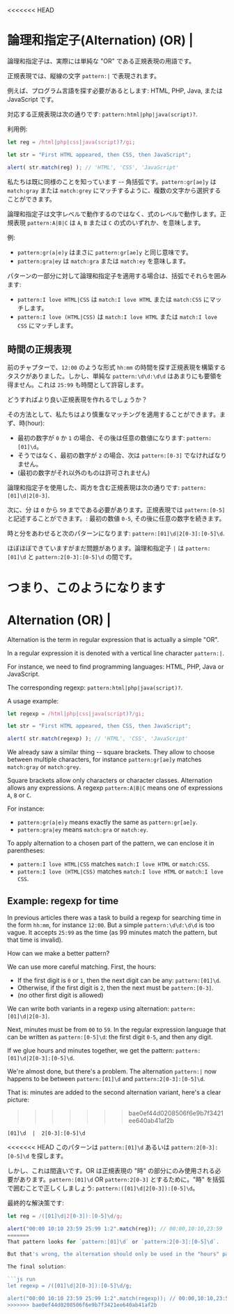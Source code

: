 <<<<<<< HEAD
# 論理和指定子(Alternation) (OR) |

論理和指定子は、実際には単純な "OR" である正規表現の用語です。

正規表現では、縦線の文字 `pattern:|` で表現されます。

例えば、プログラム言語を探す必要があるとします: HTML, PHP, Java, または JavaScript です。

対応する正規表現は次の通りです: `pattern:html|php|java(script)?`.

利用例:

```js run
let reg = /html|php|css|java(script)?/gi;

let str = "First HTML appeared, then CSS, then JavaScript";

alert( str.match(reg) ); // 'HTML', 'CSS', 'JavaScript'
```

私たちは既に同様のことを知っています -- 角括弧です。`pattern:gr[ae]y` は `match:gray` または `match:grey` にマッチするように、複数の文字から選択することができます。

論理和指定子は文字レベルで動作するのではなく、式のレベルで動作します。正規表現 `pattern:A|B|C` は `A`, `B` または `C` の式のいずれか、を意味します。 

例:

- `pattern:gr(a|e)y` はまさに `pattern:gr[ae]y` と同じ意味です。
- `pattern:gra|ey` は `match:gra` または `match:ey` を意味します。

パターンの一部分に対して論理和指定子を適用する場合は、括弧でそれらを囲みます:
- `pattern:I love HTML|CSS` は `match:I love HTML` または `match:CSS` にマッチします。
- `pattern:I love (HTML|CSS)` は `match:I love HTML` または `match:I love CSS` にマッチします。

## 時間の正規表現

前のチャプターで、`12:00` のような形式 `hh:mm` の時間を探す正規表現を構築するタスクがありました。しかし、単純な `pattern:\d\d:\d\d` はあまりにも要領を得ません。これは `25:99` も時間として許容します。

どうすればより良い正規表現を作れるでしょうか？

その方法として、私たちはより慎重なマッチングを適用することができます。まず、時(hour):

- 最初の数字が `0` か `1` の場合、その後は任意の数値になります: `pattern:[01]\d`。
- そうではなく、最初の数字が `2` の場合、次は `pattern:[0-3]` でなければなりません。
- (最初の数字がそれ以外のものは許可されません)

論理和指定子を使用した、両方を含む正規表現は次の通りです:  `pattern:[01]\d|2[0-3]`.

次に、分 は `0` から `59` までである必要があります。正規表現では `pattern:[0-5]` と記述することができます。: 最初の数値 `0-5`, その後に任意の数字を続きます。

時と分をあわせると次のパターンになります: `pattern:[01]\d|2[0-3]:[0-5]\d`.

ほぼほぼできていますがまだ問題があります。論理和指定子 `|` は `pattern:[01]\d` と `pattern:2[0-3]:[0-5]\d` の間です。

つまり、このようになります
=======
# Alternation (OR) |

Alternation is the term in regular expression that is actually a simple "OR".

In a regular expression it is denoted with a vertical line character `pattern:|`.

For instance, we need to find programming languages: HTML, PHP, Java or JavaScript.

The corresponding regexp: `pattern:html|php|java(script)?`.

A usage example:

```js run
let regexp = /html|php|css|java(script)?/gi;

let str = "First HTML appeared, then CSS, then JavaScript";

alert( str.match(regexp) ); // 'HTML', 'CSS', 'JavaScript'
```

We already saw a similar thing -- square brackets. They allow to choose between multiple characters, for instance `pattern:gr[ae]y` matches `match:gray` or `match:grey`.

Square brackets allow only characters or character classes. Alternation allows any expressions. A regexp `pattern:A|B|C` means one of expressions `A`, `B` or `C`.

For instance:

- `pattern:gr(a|e)y` means exactly the same as `pattern:gr[ae]y`.
- `pattern:gra|ey` means `match:gra` or `match:ey`.

To apply alternation to a chosen part of the pattern, we can enclose it in parentheses:
- `pattern:I love HTML|CSS` matches `match:I love HTML` or `match:CSS`.
- `pattern:I love (HTML|CSS)` matches `match:I love HTML` or `match:I love CSS`.

## Example: regexp for time

In previous articles there was a task to build a regexp for searching time in the form `hh:mm`, for instance `12:00`. But a simple `pattern:\d\d:\d\d` is too vague. It accepts `25:99` as the time (as 99 minutes match the pattern, but that time is invalid).

How can we make a better pattern?

We can use more careful matching. First, the hours:

- If the first digit is `0` or `1`, then the next digit can be any: `pattern:[01]\d`.
- Otherwise, if the first digit is `2`, then the next must be `pattern:[0-3]`.
- (no other first digit is allowed)

We can write both variants in a regexp using alternation: `pattern:[01]\d|2[0-3]`.

Next, minutes must be from `00` to `59`. In the regular expression language that can be written as `pattern:[0-5]\d`: the first digit `0-5`, and then any digit.

If we glue hours and minutes together, we get the pattern: `pattern:[01]\d|2[0-3]:[0-5]\d`.

We're almost done, but there's a problem. The alternation `pattern:|` now happens to be between `pattern:[01]\d` and `pattern:2[0-3]:[0-5]\d`.

That is: minutes are added to the second alternation variant, here's a clear picture:
>>>>>>> bae0ef44d0208506f6e9b7f3421ee640ab41af2b

```
[01]\d  |  2[0-3]:[0-5]\d
```

<<<<<<< HEAD
このパターンは `pattern:[01]\d` あるいは `pattern:2[0-3]:[0-5]\d` を探します。

しかし、これは間違いです。OR は正規表現の "時" の部分にのみ使用される必要があります。`pattern:[01]\d` OR `pattern:2[0-3]` とするために。"時" を括弧で囲むことで正しくしましょう: `pattern:([01]\d|2[0-3]):[0-5]\d`。

最終的な解決策です:

```js run
let reg = /([01]\d|2[0-3]):[0-5]\d/g;

alert("00:00 10:10 23:59 25:99 1:2".match(reg)); // 00:00,10:10,23:59
=======
That pattern looks for `pattern:[01]\d` or `pattern:2[0-3]:[0-5]\d`.

But that's wrong, the alternation should only be used in the "hours" part of the regular expression, to allow `pattern:[01]\d` OR `pattern:2[0-3]`. Let's correct that by enclosing "hours" into parentheses: `pattern:([01]\d|2[0-3]):[0-5]\d`.

The final solution:

```js run
let regexp = /([01]\d|2[0-3]):[0-5]\d/g;

alert("00:00 10:10 23:59 25:99 1:2".match(regexp)); // 00:00,10:10,23:59
>>>>>>> bae0ef44d0208506f6e9b7f3421ee640ab41af2b
```
